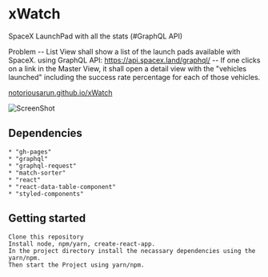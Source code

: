 # xWatch
  SpaceX LaunchPad with all the stats (#GraphQL API)
  
  Problem
    -- List View shall show a list of the launch pads available with SpaceX. using GraphQL API: https://api.spacex.land/graphql/
    -- If one clicks on a link in the Master View, it shall open a detail view with the "vehicles launched" including the success rate percentage for each of those vehicles.

  [notoriousarun.github.io/xWatch](https://notoriousarun.github.io/xWatch)
  
![ScreenShot](https://repository-images.githubusercontent.com/296219135/a39bbc80-f8d0-11ea-9ff4-bd04d9ed6c96)

## Dependencies 
    * "gh-pages"
    * "graphql"
    * "graphql-request"
    * "match-sorter"
    * "react"
    * "react-data-table-component"
    * "styled-components"

## Getting started
    Clone this repository
    Install node, npm/yarn, create-react-app.
    In the project directory install the necassary dependencies using the yarn/npm. 
    Then start the Project using yarn/npm.
    
   

